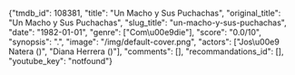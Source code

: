 {"tmdb_id": 108381, "title": "Un Macho y Sus Puchachas", "original_title": "Un Macho y Sus Puchachas", "slug_title": "un-macho-y-sus-puchachas", "date": "1982-01-01", "genre": ["Com\u00e9die"], "score": "0.0/10", "synopsis": ".", "image": "/img/default-cover.png", "actors": ["Jos\u00e9 Natera ()", "Diana Herrera ()"], "comments": [], "recommandations_id": [], "youtube_key": "notfound"}